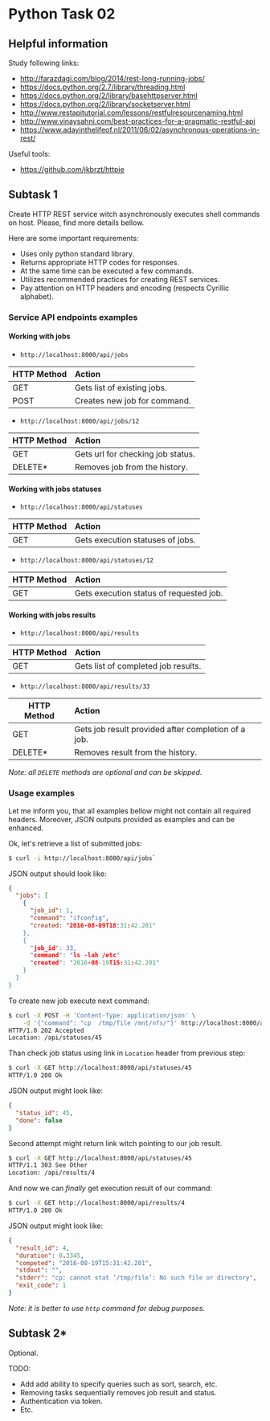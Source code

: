 # Python Task 02

## Helpful information

Study following links:
 - http://farazdagi.com/blog/2014/rest-long-running-jobs/
 - https://docs.python.org/2.7/library/threading.html
 - https://docs.python.org/2/library/basehttpserver.html
 - https://docs.python.org/2/library/socketserver.html
 - http://www.restapitutorial.com/lessons/restfulresourcenaming.html
 - http://www.vinaysahni.com/best-practices-for-a-pragmatic-restful-api
 - https://www.adayinthelifeof.nl/2011/06/02/asynchronous-operations-in-rest/

Useful tools:
 - https://github.com/jkbrzt/httpie


## Subtask 1

Create HTTP REST service witch asynchronously executes shell commands
on host. Please, find more details bellow.

Here are some important requirements:
 - Uses only python standard library.
 - Returns appropriate HTTP codes for responses.
 - At the same time can be executed a few commands.
 - Utilizes recommended practices for creating REST services.
 - Pay attention on HTTP headers and encoding (respects Cyrillic alphabet).

### Service API endpoints examples

#### Working with jobs

 - `http://localhost:8000/api/jobs`

| HTTP Method | Action                       |
|-------------|:-----------------------------|
| GET         | Gets list of existing jobs.  |
| POST        | Creates new job for command. |

 - `http://localhost:8000/api/jobs/12`

| HTTP Method | Action                            |
|-------------|:----------------------------------|
| GET         | Gets url for checking job status. |
| DELETE*     | Removes job from the history.     |

#### Working with jobs statuses

 - `http://localhost:8000/api/statuses`

| HTTP Method | Action                           |
|-------------|:---------------------------------|
| GET         | Gets execution statuses of jobs. |

 - `http://localhost:8000/api/statuses/12`

| HTTP Method | Action                                  |
|-------------|:----------------------------------------|
| GET         | Gets execution status of requested job. |

#### Working with jobs results

 - `http://localhost:8000/api/results`

| HTTP Method | Action                               |
|-------------|:-------------------------------------|
| GET         | Gets list of completed job results.  |

- `http://localhost:8000/api/results/33`

| HTTP Method | Action                                              |
|-------------|:----------------------------------------------------|
| GET         | Gets job result provided after completion of a job. |
| DELETE*     | Removes result from the history.                    |

*Note: all `DELETE` methods are optional and can be skipped.*

### Usage examples

Let me inform you, that all examples bellow might not contain all required
headers. Moreover, JSON outputs provided as examples and can be enhanced.

Ok, let's retrieve a list of submitted jobs:

```bash
$ curl -i http://localhost:8000/api/jobs`
```

JSON output should look like:

```json
{
  "jobs": [
    {
      "job_id": 1,
      "command": "ifconfig",
      "created: "2016-08-09T18:31:42.201"
    },
    {
      "job_id": 33,
      "command": "ls -lah /etc"
      "created": "2016-08-19T15:31:42.201"
    }
  ]
}
```

To create new job execute next command:

```bash
$ curl -X POST -H 'Content-Type: application/json' \
    -d '{"command": "cp  /tmp/file /mnt/nfs/"}' http://localhost:8000/api/jobs
HTTP/1.0 202 Accepted
Location: /api/statuses/45
```

Than check job status using link in `Location` header from previous step:

```bash
$ curl -X GET http://localhost:8000/api/statuses/45
HTTP/1.0 200 Ok
```

JSON output might look like:

```json
{
  "status_id": 45,
  "done": false
}
```

Second attempt might return link witch pointing to our job result.

```bash
$ curl -X GET http://localhost:8000/api/statuses/45
HTTP/1.1 303 See Other
Location: /api/results/4
```

And now we can *finally* get execution result of our command:

```bash
$ curl -X GET http://localhost:8000/api/results/4
HTTP/1.0 200 Ok
```

JSON output might look like:

```json
{
  "result_id": 4,
  "duration": 0.3345,
  "competed": "2016-08-19T15:31:42.201",
  "stdout": "",
  "stderr": "cp: cannot stat ‘/tmp/file’: No such file or directory",
  "exit_code": 1
}
```

*Note: it is better to use `http` command for debug purposes.*


## Subtask 2*

Optional.

TODO:
 - Add add ability to specify queries such as sort, search, etc.
 - Removing tasks sequentially removes job result and status.
 - Authentication via token.
 - Etc.

